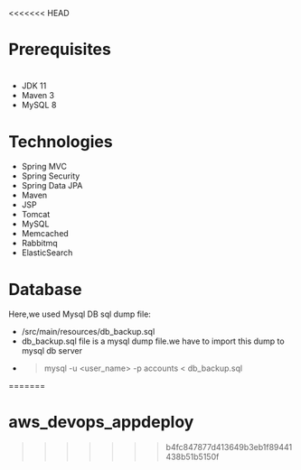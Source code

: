 <<<<<<< HEAD
# Prerequisites
#
- JDK 11 
- Maven 3 
- MySQL 8

# Technologies 
- Spring MVC
- Spring Security
- Spring Data JPA
- Maven
- JSP
- Tomcat
- MySQL
- Memcached
- Rabbitmq
- ElasticSearch
# Database
Here,we used Mysql DB 
sql dump file:
- /src/main/resources/db_backup.sql
- db_backup.sql file is a mysql dump file.we have to import this dump to mysql db server
- > mysql -u <user_name> -p accounts < db_backup.sql


=======
# aws_devops_appdeploy
>>>>>>> b4fc847877d413649b3eb1f89441438b51b5150f
